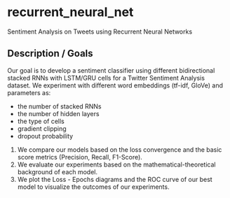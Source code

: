 # recurrent_neural_net
Sentiment Analysis on Tweets using Recurrent Neural Networks

## Description / Goals 
Our goal is to develop a sentiment classifier using different bidirectional stacked RNNs with LSTM/GRU cells for a Twitter Sentiment Analysis dataset.
We experiment with different word embeddings (tf-idf, GloVe) and parameters as:
* the number of stacked RNNs
* the number of hidden layers
* the type of cells 
* gradient clipping 
* dropout probability

1. We compare our models based on the loss convergence and the basic score metrics (Precision, Recall, F1-Score).
2. We evaluate our experiments based on the mathematical-theoretical background of each model.  
3. We plot the Loss - Epochs diagrams and the ROC curve of our best model to visualize the outcomes of our experiments.
